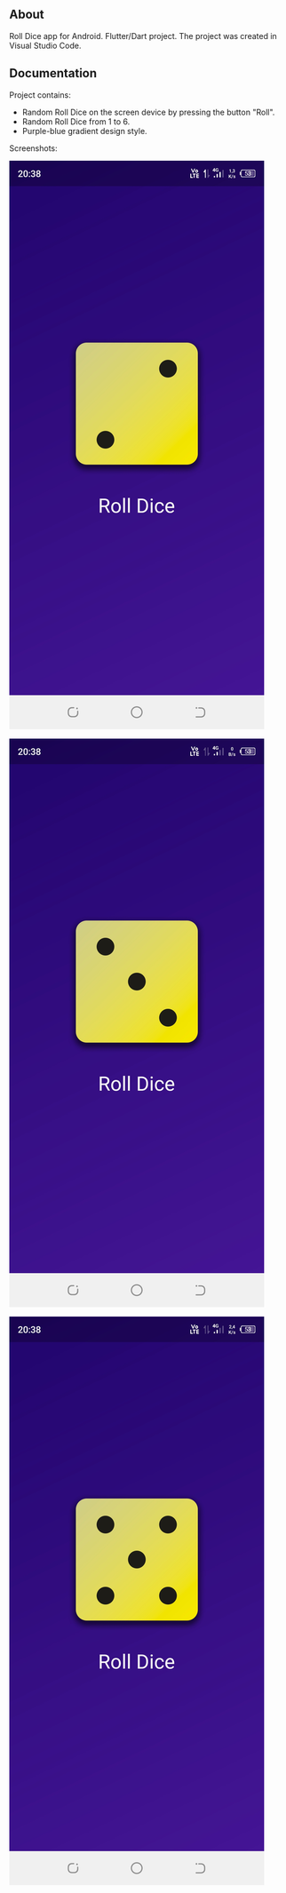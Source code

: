 ## About

Roll Dice app for Android. Flutter/Dart project. The project was created in Visual Studio Code. 

## Documentation

Project contains:
- Random Roll Dice on the screen device by pressing the button "Roll".
- Random Roll Dice from 1 to 6.
- Purple-blue gradient design style.

Screenshots:

![Alt text](assets/readme/rolldice1.jpg)

![Alt text](assets/readme/rolldice2.jpg)

![Alt text](assets/readme/rolldice3.jpg)